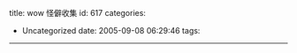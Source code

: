 title: wow 怪僻收集
id: 617
categories:
  - Uncategorized
date: 2005-09-08 06:29:46
tags:
---

<div id="msgcns!9697D6160EFEBC17!171" class="bvMsg"></div>